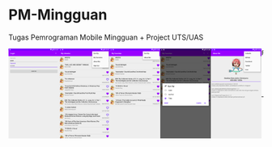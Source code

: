 # PM-Mingguan
Tugas Pemrograman Mobile Mingguan + Project UTS/UAS

<div style="width: 100%;">
    <p align="center">
      <img align="left" width="100" src="Images/ProjectUTS_00000013536_v2-01.png" />
      <img align="left" width="100" src="Images/ProjectUTS_00000013536_v2-02.png" />
      <img align="left" width="100" src="Images/ProjectUTS_00000013536_v2-03.png" />
      <img align="left" width="100" src="Images/ProjectUTS_00000013536_v2-04.png" />
      <img align="left" width="100" src="Images/ProjectUTS_00000013536_v2-05.png" />
    </p>

    ProjectUTS_00000013536_v2

<br /><br /><br />
<hr />


